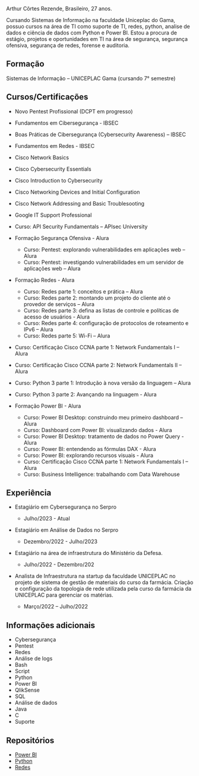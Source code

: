 Arthur Côrtes Rezende, Brasileiro, 27 anos.

Cursando Sistemas de Informação na faculdade Uniceplac do Gama, possuo cursos na área de TI como suporte de TI, redes, python, analise de dados e ciência de dados com Python e Power BI.
Estou a procura de estágio, projetos e oportunidades em TI na área de segurança, segurança ofensiva, segurança de redes, forense e auditoria.

## **Formação**
Sistemas de Informação – UNICEPLAC Gama (cursando 7° semestre)

## **Cursos/Certificações**
- Novo Pentest Profissional (DCPT em progresso)
- Fundamentos em Cibersegurança - IBSEC
- Boas Práticas de Cibersegurança (Cybersecurity Awareness) – IBSEC
- Fundamentos em Redes - IBSEC
- Cisco Network Basics
- Cisco Cybersecurity Essentials
- Cisco Introduction to Cybersecurity
- Cisco Networking Devices and Initial Configuration
- Cisco Network Addressing and Basic Troublesooting
- Google IT Support Professional
- Curso: API Security Fundamentals – APIsec University
- Formação Segurança Ofensiva - Alura
  - Curso: Pentest: explorando vulnerabilidades em aplicações web – Alura
  - Curso: Pentest: investigando vulnerabilidades em um servidor de aplicações web – Alura
- Formação Redes - Alura
  - Curso: Redes parte 1: conceitos e prática – Alura
  - Curso: Redes parte 2: montando um projeto do cliente até o provedor de serviços – Alura
  - Curso: Redes parte 3: defina as listas de controle e políticas de acesso de usuários - Alura
  - Curso: Redes parte 4: configuração de protocolos de roteamento e IPv6 – Alura
  - Curso: Redes parte 5: Wi-Fi – Alura
- Curso: Certificação Cisco CCNA parte 1: Network Fundamentals I – Alura
- Curso: Certificação Cisco CCNA parte 2: Network Fundamentals II – Alura
- Curso: Python 3 parte 1: Introdução à nova versão da linguagem – Alura
- Curso: Python 3 parte 2: Avançando na linguagem - Alura
 
- Formação Power BI - Alura
  - Curso: Power BI Desktop: construindo meu primeiro dashboard – Alura
  - Curso: Dashboard com Power BI: visualizando dados - Alura
  - Curso: Power BI Desktop: tratamento de dados no Power Query - Alura
  - Curso: Power BI: entendendo as fórmulas DAX - Alura
  - Curso: Power BI: explorando recursos visuais - Alura
  - Curso: Certificação Cisco CCNA parte 1: Network Fundamentals I – Alura
  - Curso: Business Intelligence: trabalhando com Data Warehouse




## **Experiência**
- Estagiário em Cybersegurança no Serpro
  - Julho/2023 - Atual   

- Estagiário em Análise de Dados no Serpro
  - Dezembro/2022 - Julho/2023   

- Estagiário na área de infraestrutura do Ministério da Defesa.
  - Julho/2022 - Dezembro/202

- Analista de Infraestrutura na startup da faculdade UNICEPLAC no projeto de sistema de gestão de materiais do curso da farmácia. Criação e configuração da topologia de rede utilizada pela curso da farmácia da UNICEPLAC para gerenciar os matérias.
  - Março/2022 – Julho/2022




## **Informações adicionais**
- Cybersegurança
- Pentest
- Redes
- Análise de logs
- Bash
- Script
- Python
- Power BI
- QlikSense
- SQL
- Análise de dados
- Java
- C
- Suporte

## **Repositórios**
- [Power BI](https://github.com/arthurcortesr/PowerBI)
- [Python](https://github.com/arthurcortesr/Python)
- [Redes](https://github.com/arthurcortesr/Redes)
